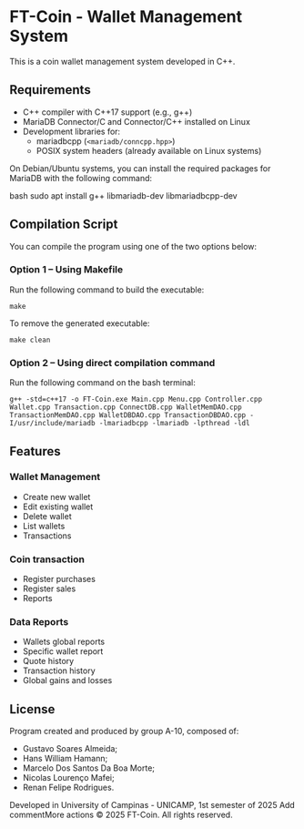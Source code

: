 # FT-Coin - Wallet Management System

This is a coin wallet management system developed in C++.

## Requirements

- C++ compiler with C++17 support (e.g., g++)
- MariaDB Connector/C and Connector/C++ installed on Linux
- Development libraries for:
  - mariadbcpp (`<mariadb/conncpp.hpp>`)
  - POSIX system headers (already available on Linux systems)

On Debian/Ubuntu systems, you can install the required packages for MariaDB with the following command:

bash
sudo apt install g++ libmariadb-dev libmariadbcpp-dev

## Compilation Script
You can compile the program using one of the two options below:

### Option 1 – Using Makefile

Run the following command to build the executable:

`make`

To remove the generated executable:

`make clean`

### Option 2 – Using direct compilation command

Run the following command on the bash terminal:

`g++ -std=c++17 -o FT-Coin.exe Main.cpp Menu.cpp Controller.cpp Wallet.cpp Transaction.cpp ConnectDB.cpp WalletMemDAO.cpp TransactionMemDAO.cpp WalletDBDAO.cpp TransactionDBDAO.cpp -I/usr/include/mariadb -lmariadbcpp -lmariadb -lpthread -ldl`

## Features

### Wallet Management
- Create new wallet
- Edit existing wallet
- Delete wallet
- List wallets
- Transactions

### Coin transaction
- Register purchases
- Register sales
- Reports

### Data Reports
- Wallets global reports
- Specific wallet report
- Quote history
- Transaction history
- Global gains and losses

## License
Program created and produced by group A-10, composed of:

- Gustavo Soares Almeida;
- Hans William Hamann;
- Marcelo Dos Santos Da Boa Morte;
- Nicolas Lourenço Mafei;
- Renan Felipe Rodrigues.

Developed in University of Campinas - UNICAMP, 1st semester of 2025  Add commentMore actions
© 2025 FT-Coin. All rights reserved.
